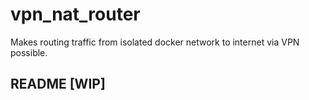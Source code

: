 # vpn_nat_router
Makes routing traffic from isolated docker network to internet via VPN possible.

## README [WIP]

